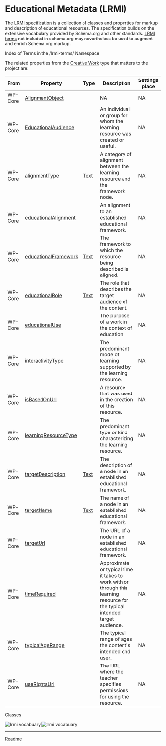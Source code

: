 # Educational Metadata (LRMI)

The [LRMI specification](http://dublincore.org/dcx/lrmi-terms/1.1) is a collection of classes and properties for markup and description of educational resources. The specification builds on the extensive vocabulary provided by Schema.org and other standards. [LRMI terms](http://dublincore.org/dcx/lrmi-terms/) not included in schema.org may nevertheless be used to augment and enrich Schema.org markup.

Index of Terms in the /lrmi-terms/ Namespace

The related properties from the [Creative Work](https://schema.org/CreativeWork "https://schema.org/CreativeWork") type that matters to the project are:

| From | Property | Type | Description | Settings place |
| ---- | -------- |----- | ----------- | --------------
| WP-Core | [AlignmentObject](https://schema.org/AlignmentObject) | []() | 	NA | NA
| WP-Core | [EducationalAudience](http://schema.org/EducationalAudience) | []() | 	An individual or group for whom the learning resource was created or useful. | NA
| WP-Core | [alignmentType](http://schema.org/alignmentType) | [Text](https://schema.org/Text) | 	A category of alignment between the learning resource and the framework node. | NA
| WP-Core | [educationalAlignment](http://schema.org/educationalAlignment) | []() | 	An alignment to an established educational framework. | NA
| WP-Core | [educationalFramework](http://schema.org/educationalFramework) | [Text](https://schema.org/Text) | 	The framework to which the resource being described is aligned. | NA
| WP-Core | [educationalRole](http://schema.org/educationalRole) | [Text](https://schema.org/Text) | 	The role that describes the target audience of the content. | NA
| WP-Core | [educationalUse](http://schema.org/educationalUse) | []() | 	The purpose of a work in the context of education. | NA
| WP-Core | [interactivityType](http://schema.org/interactivityType) | []() | 	The predominant mode of learning supported by the learning resource. | NA
| WP-Core | [isBasedOnUrl](http://schema.org/isBasedOnUrl) | []() | 	A resource that was used in the creation of this resource. | NA
| WP-Core | [learningResourceType](http://schema.org/learningResourceType) | []() | 	The predominant type or kind characterizing the learning resource. | NA
| WP-Core | [targetDescription](http://schema.org/targetDescription) | [Text](https://schema.org/Text) | 	The description of a node in an established educational framework. | NA
| WP-Core | [targetName](http://schema.org/targetName) | [Text](https://schema.org/Text) | 	The name of a node in an established educational framework. | NA
| WP-Core | [targetUrl](http://schema.org/targetUrl) | []() | 	The URL of a node in an established educational framework. | NA
| WP-Core | [timeRequired](http://schema.org/timeRequired) | []() | 	Approximate or typical time it takes to work with or through this learning resource for the typical intended target audience. | NA
| WP-Core | [typicalAgeRange](http://schema.org/typicalAgeRange) | []() | 	The typical range of ages the content's intended end user. | NA
| WP-Core | [useRightsUrl](http://schema.org/license) | []() | 	The URL where the teacher specifies permissions for using the resource. | NA


  Classes


















![lrmi vocabuary](images/vocabularies_lrmi_1.png)
![lrmi vocabuary](images/vocabularies_lrmi_2.png)

---

[Readme](/Readme.md)
